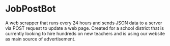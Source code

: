 # JobPostBot

A web scrapper that runs every 24 hours and sends JSON data to a server via POST request to update a web page. Created for a school
district that is currently looking to hire hundreds on new teachers and is using our website as main source of advertisement.
